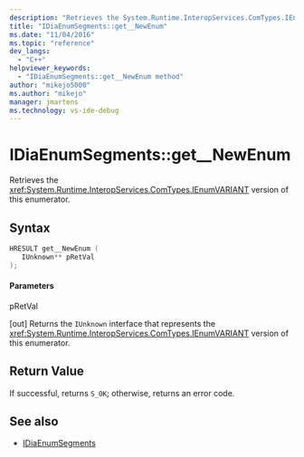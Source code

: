 ```yaml
---
description: "Retrieves the System.Runtime.InteropServices.ComTypes.IEnumVARIANT version of the segments enumerator."
title: "IDiaEnumSegments::get__NewEnum"
ms.date: "11/04/2016"
ms.topic: "reference"
dev_langs:
  - "C++"
helpviewer_keywords:
  - "IDiaEnumSegments::get__NewEnum method"
author: "mikejo5000"
ms.author: "mikejo"
manager: jmartens
ms.technology: vs-ide-debug
---
```

# IDiaEnumSegments::get__NewEnum

Retrieves the <xref:System.Runtime.InteropServices.ComTypes.IEnumVARIANT> version of this enumerator.

## Syntax

```C++
HRESULT get__NewEnum ( 
   IUnknown** pRetVal
);
```

#### Parameters
 pRetVal

[out] Returns the `IUnknown` interface that represents the <xref:System.Runtime.InteropServices.ComTypes.IEnumVARIANT> version of this enumerator.

## Return Value
 If successful, returns `S_OK`; otherwise, returns an error code.

## See also
- [IDiaEnumSegments](../../debugger/debug-interface-access/idiaenumsegments.md)
